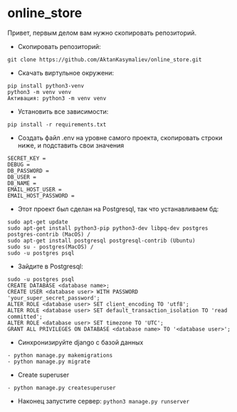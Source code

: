 # online_store

Привет, первым делом вам нужно скопировать репозиторий.
* Скопировать репозиторий:
```
git clone https://github.com/AktanKasymaliev/online_store.git
```
* Скачать виртульное окружени:
```
pip install python3-venv 
python3 -m venv venv
Aктивация: python3 -m venv venv
```
* Установить все зависимости: 
```
pip install -r requirements.txt
```

* Создать файл .env на уровне самого проекта, скопировать строки ниже, и подставить свои значения
```
SECRET_KEY = 
DEBUG = 
DB_PASSWORD = 
DB_USER = 
DB_NAME = 
EMAIL_HOST_USER = 
EMAIL_HOST_PASSWORD = 
```

* Этот проект был сделан на Postgresql, так что устанавливаем бд:
```
sudo apt-get update
sudo apt-get install python3-pip python3-dev libpq-dev postgres postgres-contrib (MacOS) / 
sudo apt-get install postgresql postgresql-contrib (Ubuntu)
sudo su - postgres(MacOS) /
sudo -u postgres psql
```
* Зайдите в Postgresql:
```
sudo -u postgres psql
CREATE DATABASE <database name>;
CREATE USER <database user> WITH PASSWORD 'your_super_secret_password';
ALTER ROLE <database user> SET client_encoding TO 'utf8';
ALTER ROLE <database user> SET default_transaction_isolation TO 'read committed';
ALTER ROLE <database user> SET timezone TO 'UTC';
GRANT ALL PRIVILEGES ON DATABASE <database name> TO '<database user>';
```

* Синхронизируйте django с базой данных
```
- python manage.py makemigrations
- python manage.py migrate
```

* Create superuser
```
- python manage.py createsuperuser
```


* Наконец запустите сервер: `python3 manage.py runserver`
